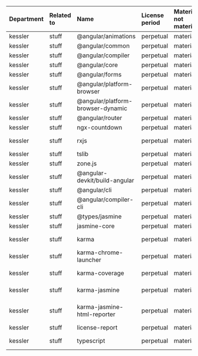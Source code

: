 | Department | Related to | Name                              | License period | Material not material | License type | Link                                                           | Remote version | Installed version | Defined version | Author                                                                   |
| :--------- | :--------- | :-------------------------------- | :------------- | :-------------------- | :----------- | :------------------------------------------------------------- | :------------- | :---------------- | :-------------- | :----------------------------------------------------------------------- |
| kessler    | stuff      | @angular/animations               | perpetual      | material              | MIT          | git+https://github.com/angular/angular.git                     | 17.3.10        | 17.3.9            | ^17.3.9         | angular                                                                  |
| kessler    | stuff      | @angular/common                   | perpetual      | material              | MIT          | git+https://github.com/angular/angular.git                     | 17.3.10        | 17.3.9            | ^17.3.9         | angular                                                                  |
| kessler    | stuff      | @angular/compiler                 | perpetual      | material              | MIT          | git+https://github.com/angular/angular.git                     | 17.3.10        | 17.3.9            | ^17.3.9         | angular                                                                  |
| kessler    | stuff      | @angular/core                     | perpetual      | material              | MIT          | git+https://github.com/angular/angular.git                     | 17.3.10        | 17.3.9            | ^17.3.9         | angular                                                                  |
| kessler    | stuff      | @angular/forms                    | perpetual      | material              | MIT          | git+https://github.com/angular/angular.git                     | 17.3.10        | 17.3.9            | ^17.3.9         | angular                                                                  |
| kessler    | stuff      | @angular/platform-browser         | perpetual      | material              | MIT          | git+https://github.com/angular/angular.git                     | 17.3.10        | 17.3.9            | ^17.3.9         | angular                                                                  |
| kessler    | stuff      | @angular/platform-browser-dynamic | perpetual      | material              | MIT          | git+https://github.com/angular/angular.git                     | 17.3.10        | 17.3.9            | ^17.3.9         | angular                                                                  |
| kessler    | stuff      | @angular/router                   | perpetual      | material              | MIT          | git+https://github.com/angular/angular.git                     | 17.3.10        | 17.3.9            | ^17.3.9         | angular                                                                  |
| kessler    | stuff      | ngx-countdown                     | perpetual      | material              | MIT          | git+https://github.com/cipchk/ngx-countdown.git                | 16.0.0         | 16.0.0            | ^16.0.0         | cipchk <cipchk@qq.com>                                                   |
| kessler    | stuff      | rxjs                              | perpetual      | material              | Apache-2.0   | git+https://github.com/reactivex/rxjs.git                      | 7.8.1          | 7.8.1             | ~7.8.0          | Ben Lesh <ben@benlesh.com>                                               |
| kessler    | stuff      | tslib                             | perpetual      | material              | 0BSD         | git+https://github.com/Microsoft/tslib.git                     | 2.6.2          | 2.6.2             | ^2.3.0          | Microsoft Corp.                                                          |
| kessler    | stuff      | zone.js                           | perpetual      | material              | MIT          | git://github.com/angular/angular.git                           | 0.14.6         | 0.14.5            | ~0.14.5         | Brian Ford                                                               |
| kessler    | stuff      | @angular-devkit/build-angular     | perpetual      | material              | MIT          | git+https://github.com/angular/angular-cli.git                 | 17.3.8         | 17.3.7            | ^17.3.7         | Angular Authors                                                          |
| kessler    | stuff      | @angular/cli                      | perpetual      | material              | MIT          | git+https://github.com/angular/angular-cli.git                 | 17.3.8         | 17.3.7            | ^17.3.7         | Angular Authors                                                          |
| kessler    | stuff      | @angular/compiler-cli             | perpetual      | material              | MIT          | git+https://github.com/angular/angular.git                     | 17.3.10        | 17.3.9            | ^17.3.9         | n/a                                                                      |
| kessler    | stuff      | @types/jasmine                    | perpetual      | material              | MIT          | https://github.com/DefinitelyTyped/DefinitelyTyped.git         | 4.3.6          | 4.3.2             | ~4.3.0          | n/a                                                                      |
| kessler    | stuff      | jasmine-core                      | perpetual      | material              | MIT          | git+https://github.com/jasmine/jasmine.git                     | 4.6.0          | 4.6.0             | ~4.6.0          | n/a                                                                      |
| kessler    | stuff      | karma                             | perpetual      | material              | MIT          | git://github.com/karma-runner/karma.git                        | 6.4.3          | 6.4.2             | ~6.4.0          | Vojta Jína <vojta.jina@gmail.com>                                        |
| kessler    | stuff      | karma-chrome-launcher             | perpetual      | material              | MIT          | git://github.com/karma-runner/karma-chrome-launcher.git        | 3.2.0          | 3.2.0             | ~3.2.0          | Vojta Jina <vojta.jina@gmail.com>                                        |
| kessler    | stuff      | karma-coverage                    | perpetual      | material              | MIT          | git://github.com/karma-runner/karma-coverage.git               | 2.2.1          | 2.2.0             | ~2.2.0          | SATO taichi <ryushi@gmail.com>                                           |
| kessler    | stuff      | karma-jasmine                     | perpetual      | material              | MIT          | git://github.com/karma-runner/karma-jasmine.git                | 5.1.0          | 5.1.0             | ~5.1.0          | Vojta Jina <vojta.jina@gmail.com>                                        |
| kessler    | stuff      | karma-jasmine-html-reporter       | perpetual      | material              | MIT          | git+https://github.com/dfederm/karma-jasmine-html-reporter.git | 2.0.0          | 2.0.0             | ~2.0.0          | David Federman <david.federman@outlook.com> (https://github.com/dfederm) |
| kessler    | stuff      | license-report                    | perpetual      | material              | MIT          | git+https://github.com/ironSource/license-report.git           | 6.5.0          | 6.4.0             | ^6.4.0          | Yaniv Kessler                                                            |
| kessler    | stuff      | typescript                        | perpetual      | material              | Apache-2.0   | git+https://github.com/Microsoft/TypeScript.git                | 5.4.5          | 5.4.5             | ~5.4.5          | Microsoft Corp.                                                          |

